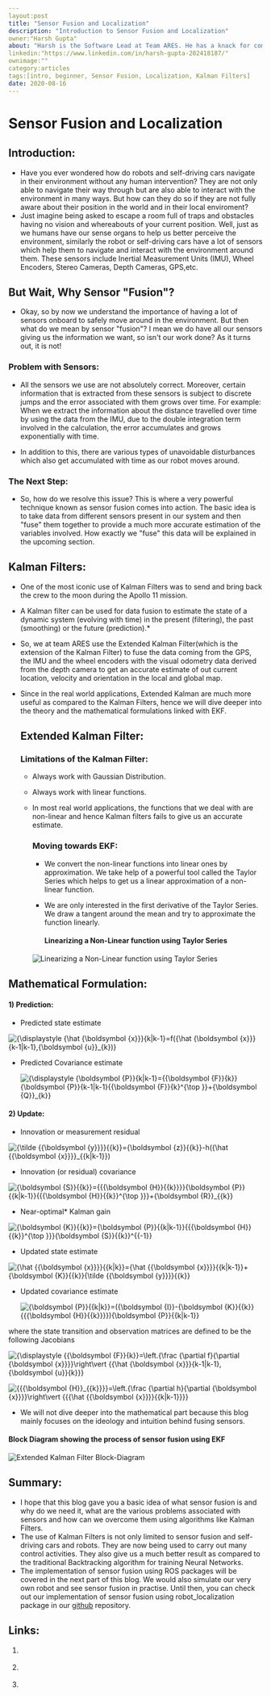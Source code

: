 ```yaml
---
layout:post
title: "Sensor Fusion and Localization"
description: "Introduction to Sensor Fusion and Localization"
owner:"Harsh Gupta"
about: "Harsh is the Software Lead at Team ARES. He has a knack for competitive programming, machine and deep learning and robotics."
linkedin:"https://www.linkedin.com/in/harsh-gupta-202418187/"
ownimage:""
category:articles
tags:[intro, beginner, Sensor Fusion, Localization, Kalman Filters]
date: 2020-08-16
---
```


#  Sensor Fusion and Localization



## Introduction:

- Have you ever wondered how do robots and self-driving cars navigate in their environment without any human intervention? They are not only able to navigate their way through but are also able to interact with the environment in many ways. But how can they do so if they are not fully aware about their position in the world and in their local enviroment? 
- Just imagine being asked to escape a room full of traps and obstacles having no vision and whereabouts of your current position. Well, just as we humans have our sense organs to help us better perceive the environment, similarly the robot or self-driving cars have a lot of sensors which help them to navigate and interact with the environment around them. These sensors include Inertial Measurement Units (IMU), Wheel Encoders, Stereo Cameras, Depth Cameras, GPS,etc.

## But Wait, Why Sensor "Fusion"?

- Okay, so by now we understand the importance of having a lot of sensors onboard to safely move around in the environment. But then what do we mean by sensor "fusion"? I mean we do have all our sensors giving us the information we want, so isn't our work done? As it turns out, it is not! 

### Problem with Sensors:

- All the sensors we use are not absolutely correct. Moreover, certain information that is extracted from these sensors is subject to discrete jumps and the error associated with them grows over time. For example: When we extract the information about the distance travelled over time by using the data from the IMU, due to the double integration term involved in the calculation, the error accumulates and grows exponentially with time.

- In addition to this, there are various types of unavoidable disturbances which also get accumulated with time as our robot moves around.

### The Next Step:

- So, how do we resolve this issue? This is where a very powerful technique known as sensor fusion comes into action. The basic idea is to take data from different sensors present in our system and then "fuse" them together to provide a much more accurate estimation of the variables involved. How exactly we "fuse" this data will be explained in the upcoming section.

## Kalman Filters:

- One of the most iconic use of Kalman Filters was to send and bring back the crew to the moon during the Apollo 11 mission. 

- A Kalman filter can be used for data fusion to estimate the state of a dynamic system (evolving with time) in the present (filtering), the past (smoothing) or the future (prediction).* 

- So, we at team ARES use the Extended Kalman Filter(which is the extension of the Kalman Filter) to fuse the data coming from the GPS, the IMU and the wheel encoders with the visual odometry data derived from the depth camera to get an accurate estimate of out current location, velocity and orientation in the local and global map.

- Since in the real world applications, Extended Kalman are much more useful as compared to the Kalman Filters, hence we will dive deeper into the theory and the mathematical formulations linked with EKF. 

  

  ## Extended Kalman Filter:

  ### Limitations of the Kalman Filter:

  - Always work with Gaussian Distribution.

  - Always work with linear functions.

  - In most real world applications, the functions that we deal with are non-linear and hence Kalman filters fails to give us an accurate estimate.

    

    ### Moving towards EKF:

    - We convert the non-linear functions into linear ones by approximation. We take help of a powerful tool called the Taylor Series which helps to get us a linear approximation of a non-linear function. 

    - We are only interested in the first derivative of the Taylor Series. We draw a tangent around the mean and try to approximate the function linearly. 

      #### Linearizing a Non-Linear function using Taylor Series

    ![Linearizing a Non-Linear function using Taylor Series](https://miro.medium.com/max/634/1*bnzyD6t3pviEMlEndErMEg.jpeg)



## Mathematical Formulation:

#### 1) Prediction:

- Predicted state estimate

![{\displaystyle {\hat {\boldsymbol {x}}}_{k|k-1}=f({\hat {\boldsymbol {x}}}_{k-1|k-1},{\boldsymbol {u}}_{k})}](https://wikimedia.org/api/rest_v1/media/math/render/svg/bb90d364383982306ba9eff791e69e512ab13603)

- Predicted Covariance estimate

  ![{\displaystyle {\boldsymbol {P}}_{k|k-1}={{\boldsymbol {F}}_{k}}{\boldsymbol {P}}_{k-1|k-1}{{\boldsymbol {F}}_{k}^{\top }}+{\boldsymbol {Q}}_{k}}](https://wikimedia.org/api/rest_v1/media/math/render/svg/f9661a6d4993e4d0ef05d8191d2165749c767dc9)

#### 2) Update:

- Innovation or measurement residual

![{\tilde  {{\boldsymbol  {y}}}}_{{k}}={\boldsymbol  {z}}_{{k}}-h({\hat  {{\boldsymbol  {x}}}}_{{k|k-1}})](https://wikimedia.org/api/rest_v1/media/math/render/svg/5ccbaa00f4e79b8d412fe82451cdde024fe71312)

- Innovation (or residual) covariance

![{\boldsymbol  {S}}_{{k}}={{{\boldsymbol  {H}}_{{k}}}}{\boldsymbol  {P}}_{{k|k-1}}{{{\boldsymbol  {H}}_{{k}}^{\top }}}+{\boldsymbol  {R}}_{{k}}](https://wikimedia.org/api/rest_v1/media/math/render/svg/4c76fff15959980bfe6252d433e8afefb09cd2ef)

- Near-optimal* Kalman gain

![{\boldsymbol  {K}}_{{k}}={\boldsymbol  {P}}_{{k|k-1}}{{{\boldsymbol  {H}}_{{k}}^{\top }}}{\boldsymbol  {S}}_{{k}}^{{-1}}](https://wikimedia.org/api/rest_v1/media/math/render/svg/e18a0e284e91cbe44dfc9d079db4cb0964c308b7)

- Updated state estimate

![{\hat  {{\boldsymbol  {x}}}}_{{k|k}}={\hat  {{\boldsymbol  {x}}}}_{{k|k-1}}+{\boldsymbol  {K}}_{{k}}{\tilde  {{\boldsymbol  {y}}}}_{{k}}](https://wikimedia.org/api/rest_v1/media/math/render/svg/553617ff1809cab332edbc112e2ab40a319f4415)

- Updated covariance estimate

  ![{\boldsymbol  {P}}_{{k|k}}=({\boldsymbol  {I}}-{\boldsymbol  {K}}_{{k}}{{{\boldsymbol  {H}}_{{k}}}}){\boldsymbol  {P}}_{{k|k-1}}](https://wikimedia.org/api/rest_v1/media/math/render/svg/e6a2ac5ac0b73066b922fa9e8ada695935d0f45d)

where the state transition and observation matrices are defined to be the following Jacobians

![{\displaystyle {{\boldsymbol {F}}_{k}}=\left.{\frac {\partial f}{\partial {\boldsymbol {x}}}}\right\vert _{{\hat {\boldsymbol {x}}}_{k-1|k-1},{\boldsymbol {u}}_{k}}}](https://wikimedia.org/api/rest_v1/media/math/render/svg/0066adf747f84efb3a6ee9e167bc45ebfc09ad5d)

![{{{\boldsymbol  {H}}_{{k}}}}=\left.{\frac  {\partial h}{\partial {\boldsymbol  {x}}}}\right\vert _{{{\hat  {{\boldsymbol  {x}}}}_{{k|k-1}}}}](https://wikimedia.org/api/rest_v1/media/math/render/svg/bd13cc1b023148bc139982ef40209af87cfede75)

- We will not dive deeper into the mathematical part because this blog mainly focuses on the ideology and intuition behind fusing sensors. 

####    Block Diagram showing the process of sensor fusion using EKF

![Extended Kalman Filter Block-Diagram](https://www.researchgate.net/profile/Shijoh_V/publication/259885787/figure/fig2/AS:643946569023515@1530540234750/Block-diagram-of-state-estimator-The-n-dimensional-state-variable-x-with-mean-k-1-x.png)

## Summary:

- I hope that this blog gave you a basic idea of what sensor fusion is and why do we need it, what are the various problems associated with sensors and how can we overcome them using algorithms like Kalman Filters.
- The use of Kalman Filters is not only limited to sensor fusion and self-driving cars and robots. They are now being used to carry out many control activities. They also give us a much better result as compared to the traditional Backtracking algorithm for training Neural Networks.
- The implementation of sensor fusion using ROS packages will be covered in the next part of this blog. We would also simulate our very own robot and see sensor fusion in practise. Until then, you can check out our implementation of sensor fusion using robot_localization package in our [github](https://github.com/TeamARES/Sensor-Fusion) repository. 

## Links:

1) [](https://towardsdatascience.com/extended-kalman-filter-43e52b16757d)

2) [](https://www.bzarg.com/p/how-a-kalman-filter-works-in-pictures/)

3) [](https://www.youtube.com/watch?v=DE6Jn2cB4J4&t=2048s)
